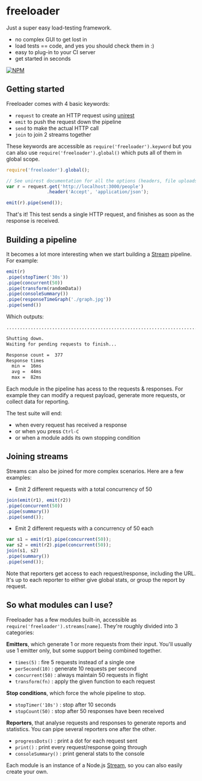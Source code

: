 # freeloader

Just a super easy load-testing framework.

- no complex GUI to get lost in
- load tests == code, and yes you should check them in :)
- easy to plug-in to your CI server
- get started in seconds

[![NPM](https://nodei.co/npm/freeloader.svg?compact=true)](http://www.npmjs.org/package/freeloader)

## Getting started

Freeloader comes with 4 basic keywords:

- `request` to create an HTTP request using [unirest](https://github.com/mashape/unirest-nodejs)
- `emit` to push the request down the pipeline
- `send` to make the actual HTTP call
- `join` to join 2 streams together

These keywords are accessible as `require('freeloader').keyword` but you can also use `require('freeloader').global()` which puts all of them in global scope.

```js
require('freeloader').global();

// See unirest documentation for all the options (headers, file uploads...)
var r = request.get('http://localhost:3000/people')
               .header('Accept', 'application/json');

emit(r).pipe(send());
```

That's it! This test sends a single HTTP request, and finishes as soon as the response is received.

## Building a pipeline

It becomes a lot more interesting when we start building a [Stream](http://nodejs.org/api/stream.html) pipeline. For example:

```js
emit(r)
.pipe(stopTimer('30s'))
.pipe(concurrent(50))
.pipe(transform(randomData))
.pipe(consoleSummary())
.pipe(responseTimeGraph('./graph.jpg'))
.pipe(send())
```

Which outputs:

```bash
..........................................................................................................................

Shutting down.
Waiting for pending requests to finish...

Response count =  377
Response times
  min =  16ms
  avg =  44ms
  max =  82ms
```

Each module in the pipeline has acess to the requests & responses. For example they can modify a request payload, generate more requests, or collect data for reporting.

The test suite will end:

- when every request has received a response
- or when you press `Ctrl-C`
- or when a module adds its own stopping condition

## Joining streams

Streams can also be joined for more complex scenarios. Here are a few examples:

- Emit 2 different requests with a total concurrency of 50

```js
join(emit(r1), emit(r2))
.pipe(concurrent(50))
.pipe(summary())
.pipe(send());
```

- Emit 2 different requests with a concurrency of 50 each

```js
var s1 = emit(r1).pipe(concurrent(50));
var s2 = emit(r2).pipe(concurrent(50));
join(s1, s2)
.pipe(summary())
.pipe(send());
```

Note that reporters get access to each request/response, including the URL. It's up to each reporter to either give global stats, or group the report by request.

## So what modules can I use?

Freeloader has a few modules built-in, accessible as `require('freeloader').streams[name]`. They're roughly divided into 3 categories:

**Emitters**, which generate 1 or more requests from their input. You'll usually use 1 emitter only, but some support being combined together.

- `times(5)` : fire 5 requests instead of a single one
- `perSecond(10)` : generate 10 requests per second
- `concurrent(50)` : always maintain 50 requests in flight
- `transform(fn)` : apply the given function to each request

**Stop conditions**, which force the whole pipeline to stop.

- `stopTimer('10s')` : stop after 10 seconds
- `stopCount(50)` : stop after 50 responses have been received

**Reporters**, that analyse requests and responses to generate reports and statistics. You can pipe several reporters one after the other.

- `progressDots()` : print a dot for each request sent
- `print()` : print every request/response going through
- `consoleSummary()` : print general stats to the console

Each module is an instance of a Node.js [Stream](http://nodejs.org/api/stream.html), so you can also easily create your own.
